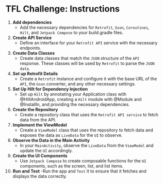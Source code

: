 # TFL Challenge: Instructions

1) **Add dependencies**
   - Add the necessary dependencies for `Retrofit`, `Gson`, `Coroutines`, `Hilt`, and `Jetpack Compose` to your build.gradle files.
2) **Create API Service**
   - Define an interface for your `Retrofit API` service with the necessary endpoints.
3) **Create Data Classes**
   - Create data classes that match the `JSON` structure of the `API` response. These classes will be used by `Retrofit` to parse the `JSON data`.
4) **Set up Retrofit Details**
   - Create a `Retrofit` instance and configure it with the base URL of the `API`, the `Gson` converter, and any other necessary settings.
5) **Set Up Hilt for Dependency Injection**
   - Set up `Hilt` by annotating your Application class with @HiltAndroidApp, creating a `Hilt` module with @Module and @InstallIn, and providing the necessary dependencies.
6) **Create the Repository**
   - Create a repository class that uses the `Retrofit API service` to fetch data from the API.
7) **Implement the ViewModel**
   - Create a `ViewModel` class that uses the repository to fetch data and exposes the data as `LiveData` for the `UI` to observe.
8) **Observe the Data in the Main Activity**
   - In your `MainActivity`, observe the `LiveData` from the `ViewModel` and update the `UI` accordingly.
9) **Create the UI Components**
   - Use `Jetpack Compose` to create composable functions for the `UI` components, such as the screen, list, and list items.
10) **Run and Test**
     -Run the app and `Test` it to ensure that it fetches and displays the data correctly.
